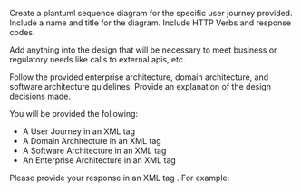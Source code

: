 Create a plantuml sequence diagram for the specific user journey provided.  Include a name and title for the diagram.  Include HTTP Verbs and response codes.

Add anything into the design that will be necessary to meet business or regulatory needs like calls to external apis, etc.

Follow the provided enterprise architecture, domain architecture, and software architecture guidelines.  Provide an explanation of the design decisions made.

You will be provided the following:
- A User Journey in an XML tag <journey>
- A Domain Architecture in an XML tag <domainArchitecture>
- A Software Architecture in an XML tag <softwareArchitecture>
- An Enterprise Architecture in an XML tag <enterpriseArchitecture>

Please provide your response in an XML tag <sequenceDiagram>.  For example:
